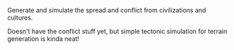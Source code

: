 Generate and simulate the spread and conflict from civilizations and cultures.

Doesn't have the conflict stuff yet, but simple tectonic simulation for terrain generation is kinda neat!
